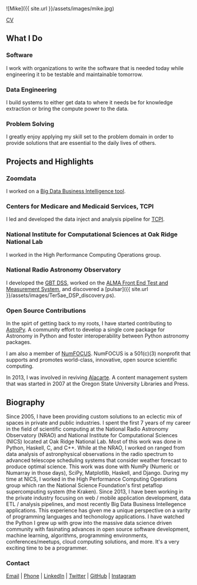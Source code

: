 ![Mike]({{ site.url }}/assets/images/mike.jpg)

[CV](cv.md)

## What I Do

### Software
I work with organizations to write the software that is needed today while engineering it to be testable and maintainable tomorrow.

### Data Engineering
I build systems to either get data to where it needs be for knowledge extraction or bring the compute power to the data.

### Problem Solving
I greatly enjoy applying my skill set to the problem domain in order to provide solutions that are essential to the daily lives of others.

## Projects and Highlights
### Zoomdata
I worked on a [Big Data Business Intelligence tool](http://www.zoomdata.com).

### Centers for Medicare and Medicaid Services, TCPI
I led and developed the data inject and analysis pipeline for [TCPI](https://innovation.cms.gov/initiatives/Transforming-Clinical-Practices/).

### National Institute for Computational Sciences at Oak Ridge National Lab
I worked in the High Performance Computing Operations group.

### National Radio Astronomy Observatory
I developed the [GBT DSS](https://science.nrao.edu/facilities/gbt/schedules/dynamic), worked on the [ALMA Front End Test and Measurement System](https://science.nrao.edu/facilities/cdl/alma-support), and discovered a [pulsar]({{ site.url }}/assets/images/Ter5ae_DSP_discovery.ps).

### Open Source Contributions
In the spirt of getting back to my roots, I have started contributing to [AstroPy](https://github.com/astropy/astropy). A community effort to develop a single core package for Astronomy in Python and foster interoperability between Python astronomy packages.

I am also a member of [NumFOCUS](https://www.numfocus.org/). NumFOCUS is a 501(c)(3) nonprofit that supports and promotes world-class, innovative, open source scientific computing.

In 2013, I was involved in reviving [Alacarte](https://github.com/tpendragon/alacarte). A content management system that was started in 2007 at the Oregon State University Libraries and Press.

## Biography

Since 2005, I have been providing custom solutions to an eclectic mix of spaces in private and public industries. I spent the first 7 years of my career in the field of scientific computing at the National Radio Astronomy Observatory (NRAO) and National Institute for Computational Sciences (NICS) located at Oak Ridge National Lab. Most of this work was done in Python, Haskell, C, and C++. While at the NRAO, I worked on ranged from data analysis of astronphysical observations in the radio spectrum to advanced telescope scheduling systems that consider weather forecast to produce optimal science. This work was done with NumPy (Numeric or Numarray in those days), SciPy, Matplotlib, Haskell, and Django. During my time at NICS, I worked in the High Performance Computing Operations group which ran the National Science Foundation's first petaflop supercomputing system (the Kraken). Since 2013, I have been working in the private industry focusing on web / mobile application development, data ETL / analysis pipelines, and most recently Big Data Business Intellegence applications. This experience has given me a unique perspective on a varity of programming languages and techonology applications. I have watched the Python I grew up with  grow into the massive data science driven community with fasinating advances in open source software development, machine learning, algorithms, programming environments, conferences/meetups, cloud computing solutions, and more. It's a very exciting time to be a programmer.

### Contact
[Email](mailto:mike.mccarty@gmail.com) | [Phone](tel:865-274-2171) | [LinkedIn](https://www.linkedin.com/in/mikemccarty/) | [Twitter](https://twitter.com/miketmccarty) | [GitHub](https://github.com/mmccarty) | [Instagram](https://www.instagram.com/miketmccarty/)
